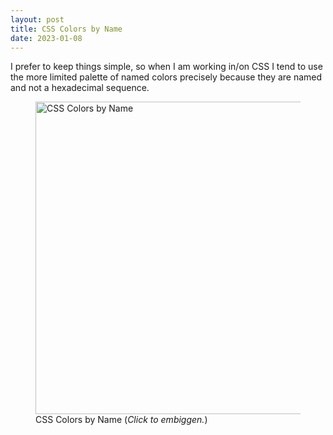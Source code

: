 ```yaml
---
layout: post
title: CSS Colors by Name
date: 2023-01-08
---
```


I prefer to keep things simple, so when I am working in/on CSS I tend to use the more limited palette of named colors precisely because they are named and not a hexadecimal sequence.

<figure>
<a href="https://media.johnlaudun.net.s3-us-east-2.amazonaws.com/css-colors.jpg">
<img src="https://media.johnlaudun.net.s3-us-east-2.amazonaws.com/css-colors.jpg"
width="500"
alt="CSS Colors by Name"></a>
<figcaption>CSS Colors by Name (<em>Click to embiggen.</em>)</figcaption>
</figure>